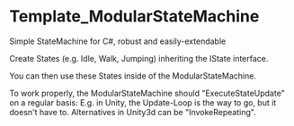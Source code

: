 # Template_ModularStateMachine
Simple StateMachine for C#, robust and easily-extendable

Create States (e.g. Idle, Walk, Jumping) inheriting the IState interface.

You can then use these States inside of the ModularStateMachine.

To work properly, the ModularStateMachine should "ExecuteStateUpdate" on a regular basis: E.g. in Unity, the Update-Loop is the way to go, but it doesn't have to.
Alternatives in Unity3d can be "InvokeRepeating".
